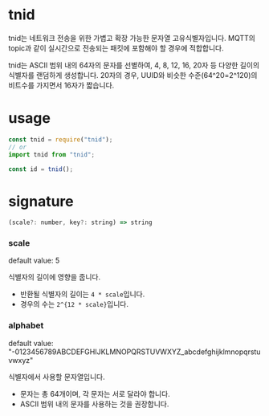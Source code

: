 # tnid

tnid는 네트워크 전송을 위한 가볍고 확장 가능한 문자열 고유식별자입니다. MQTT의 topic과 같이 실시간으로 전송되는 패킷에 포함해야 할 경우에 적합합니다.

tnid는 ASCII 범위 내의 64자의 문자를 선별하여, 4, 8, 12, 16, 20자 등 다양한 길이의 식별자를 랜덤하게 생성합니다. 20자의 경우, UUID와 비슷한 수준(64^20=2^120)의 비트수를 가지면서 16자가 짧습니다.

# usage

```js
const tnid = require("tnid");
// or
import tnid from "tnid";

const id = tnid();
```

# signature

```js
(scale?: number, key?: string) => string
```

### scale

default value: 5

식별자의 길이에 영향을 줍니다.

- 반환될 식별자의 길이는 `4 * scale`입니다.
- 경우의 수는 `2^{12 * scale}`입니다.

### alphabet

default value: "-0123456789ABCDEFGHIJKLMNOPQRSTUVWXYZ_abcdefghijklmnopqrstuvwxyz"

식별자에서 사용할 문자열입니다.

- 문자는 총 64개이며, 각 문자는 서로 달라야 합니다.
- ASCII 범위 내의 문자를 사용하는 것을 권장합니다.
